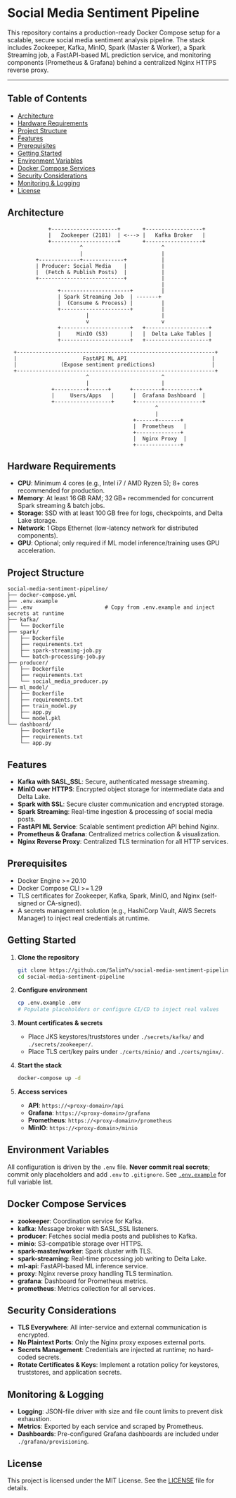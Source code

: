 # Social Media Sentiment Pipeline

This repository contains a production-ready Docker Compose setup for a scalable, secure social media sentiment analysis pipeline. The stack includes Zookeeper, Kafka, MinIO, Spark (Master & Worker), a Spark Streaming job, a FastAPI-based ML prediction service, and monitoring components (Prometheus & Grafana) behind a centralized Nginx HTTPS reverse proxy.

---

## Table of Contents

* [Architecture](#architecture)
* [Hardware Requirements](#hardware-requirements)
* [Project Structure](#project-structure)
* [Features](#features)
* [Prerequisites](#prerequisites)
* [Getting Started](#getting-started)
* [Environment Variables](#environment-variables)
* [Docker Compose Services](#docker-compose-services)
* [Security Considerations](#security-considerations)
* [Monitoring & Logging](#monitoring--logging)
* [License](#license)

## Architecture

```text
             +---------------------+       +------------------+
             |   Zookeeper (2181)  | <---> |   Kafka Broker   |
             +---------------------+       +------------------+
                       ^                         ^
                       |                         |
         +-------------+-------------+           |
         | Producer: Social Media    |           |
         |  (Fetch & Publish Posts)  |           |
         +---------------------------+           |
                                                 |
                +----------------------+         |
                | Spark Streaming Job  | -------+
                |  (Consume & Process) |         |
                +----------------------+         |
                         |                       |
                         v                       v
                +----------------------+   +--------------------+
                |     MinIO (S3)       |   |  Delta Lake Tables |
                +----------------------+   +--------------------+

  +---------------------------------------------------------------+
  |                     FastAPI ML API                           |
  |              (Expose sentiment predictions)                  |
  +---------------------------------------------------------------+
                         ^                       ^
                         |                       |
              +----------+------+      +---------+-----------+
              |     Users/Apps   |      |  Grafana Dashboard  |
              +------------------+      +---------------------+
                                               ^
                                               |
                                        +------+-------+
                                        |  Prometheus   |
                                        +--------------+
                                        |  Nginx Proxy  |
                                        +--------------+
```

## Hardware Requirements

* **CPU**: Minimum 4 cores (e.g., Intel i7 / AMD Ryzen 5); 8+ cores recommended for production.
* **Memory**: At least 16 GB RAM; 32 GB+ recommended for concurrent Spark streaming & batch jobs.
* **Storage**: SSD with at least 100 GB free for logs, checkpoints, and Delta Lake storage.
* **Network**: 1 Gbps Ethernet (low-latency network for distributed components).
* **GPU**: Optional; only required if ML model inference/training uses GPU acceleration.

## Project Structure

```text
social-media-sentiment-pipeline/
├── docker-compose.yml
├── .env.example
├── .env                       # Copy from .env.example and inject secrets at runtime
├── kafka/
│   └── Dockerfile
├── spark/
│   ├── Dockerfile
│   ├── requirements.txt
│   ├── spark-streaming-job.py
│   └── batch-processing-job.py
├── producer/
│   ├── Dockerfile
│   ├── requirements.txt
│   └── social_media_producer.py
├── ml_model/
│   ├── Dockerfile
│   ├── requirements.txt
│   ├── train_model.py
│   ├── app.py
│   └── model.pkl
└── dashboard/
    ├── Dockerfile
    ├── requirements.txt
    └── app.py
```

## Features

* **Kafka with SASL\_SSL**: Secure, authenticated message streaming.
* **MinIO over HTTPS**: Encrypted object storage for intermediate data and Delta Lake.
* **Spark with SSL**: Secure cluster communication and encrypted storage.
* **Spark Streaming**: Real-time ingestion & processing of social media posts.
* **FastAPI ML Service**: Scalable sentiment prediction API behind Nginx.
* **Prometheus & Grafana**: Centralized metrics collection & visualization.
* **Nginx Reverse Proxy**: Centralized TLS termination for all HTTP services.

## Prerequisites

* Docker Engine >= 20.10
* Docker Compose CLI >= 1.29
* TLS certificates for Zookeeper, Kafka, Spark, MinIO, and Nginx (self-signed or CA-signed).
* A secrets management solution (e.g., HashiCorp Vault, AWS Secrets Manager) to inject real credentials at runtime.

## Getting Started

1. **Clone the repository**

   ```bash
   git clone https://github.com/SalimYs/social-media-sentiment-pipeline.git
   cd social-media-sentiment-pipeline
   ```
2. **Configure environment**

   ```bash
   cp .env.example .env
   # Populate placeholders or configure CI/CD to inject real values
   ```
3. **Mount certificates & secrets**

   * Place JKS keystores/truststores under `./secrets/kafka/` and `./secrets/zookeeper/`.
   * Place TLS cert/key pairs under `./certs/minio/` and `./certs/nginx/`.
4. **Start the stack**

   ```bash
   docker-compose up -d
   ```
5. **Access services**

   * **API**: `https://<proxy-domain>/api`
   * **Grafana**: `https://<proxy-domain>/grafana`
   * **Prometheus**: `https://<proxy-domain>/prometheus`
   * **MinIO**: `https://<proxy-domain>/minio`

## Environment Variables

All configuration is driven by the `.env` file.
**Never commit real secrets**; commit only placeholders and add `.env` to `.gitignore`.
See [`.env.example`](./.env) for full variable list.

## Docker Compose Services

* **zookeeper**: Coordination service for Kafka.
* **kafka**: Message broker with SASL\_SSL listeners.
* **producer**: Fetches social media posts and publishes to Kafka.
* **minio**: S3-compatible storage over HTTPS.
* **spark-master/worker**: Spark cluster with TLS.
* **spark-streaming**: Real-time processing job writing to Delta Lake.
* **ml-api**: FastAPI-based ML inference service.
* **proxy**: Nginx reverse proxy handling TLS termination.
* **grafana**: Dashboard for Prometheus metrics.
* **prometheus**: Metrics collection for all services.

## Security Considerations

* **TLS Everywhere**: All inter-service and external communication is encrypted.
* **No Plaintext Ports**: Only the Nginx proxy exposes external ports.
* **Secrets Management**: Credentials are injected at runtime; no hard-coded secrets.
* **Rotate Certificates & Keys**: Implement a rotation policy for keystores, truststores, and application secrets.

## Monitoring & Logging

* **Logging**: JSON-file driver with size and file count limits to prevent disk exhaustion.
* **Metrics**: Exported by each service and scraped by Prometheus.
* **Dashboards**: Pre-configured Grafana dashboards are included under `./grafana/provisioning`.

## License

This project is licensed under the MIT License. See the [LICENSE](./LICENSE) file for details.

